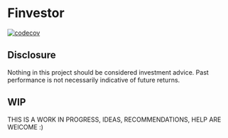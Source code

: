 # Finvestor

[![codecov](https://codecov.io/gh/bendidi/finvestor/branch/main/graph/badge.svg?token=8QOQJWIP64)](https://codecov.io/gh/bendidi/finvestor)

## Disclosure

Nothing in this project should be considered investment advice. Past performance is not necessarily indicative of future returns.

## WIP

THIS IS A WORK IN PROGRESS, IDEAS, RECOMMENDATIONS, HELP ARE WElCOME :)
